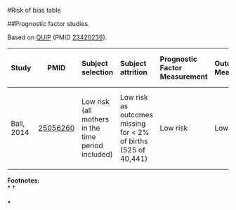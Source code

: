 #Risk of bias table

##Prognostic factor studies

Based on [QUIP](http://methods.cochrane.org/sites/methods.cochrane.org.prognosis/files/public/uploads/QUIPS%20tool.pdf) (PMID [23420236](https://pubmed.gov/23420236)).

|  Study      |  PMID      |Subject selection|Subject attrition |Prognostic Factor Measurement |Outcome Measurement|Study Confounding|Statistical Analysis and Reporting|
| ----------- |-----------------------------------------------------|:--------|:--------|:--------|:--------|:--------|:-------|
| Ball, 2014  |[25056260](https://pubmed.gov/25056260)| Low risk (all mothers in the time period included)   | Low risk as outcomes missing for < 2% of births (525 of 40,441) | Low risk |Low risk  |Low risk. Confounders tested included:<br>• Parity<br>•  "Outcome of the previous birth" |Low risk. Used conditional logistic regression to control for maternal factors |

**Footnotes:**<br>
*
†

•
